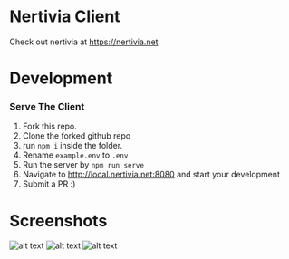 # Nertivia Client
Check out nertivia at https://nertivia.net

# Development
### Serve The Client
1. Fork this repo.
2. Clone the forked github repo
3. run `npm i` inside the folder.
4. Rename `example.env` to `.env`
5. Run the server by `npm run serve`
6. Navigate to http://local.nertivia.net:8080 and start your development
7. Submit a PR :)


# Screenshots
![alt text](https://raw.githubusercontent.com/supertiger1234/nertivia-client-ts/master/preview/Nertivia%20Client.jpg)
![alt text](https://raw.githubusercontent.com/supertiger1234/nertivia-client-ts/master/preview/Nertivia%20Servers%20List.jpg)
![alt text](https://raw.githubusercontent.com/supertiger1234/nertivia-client-ts/master/preview/Nertivia%20Dashboard.jpg)

